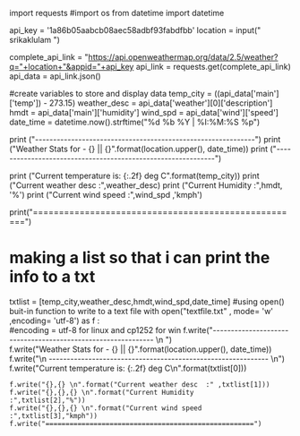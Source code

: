 import requests
#import os
from datetime import datetime

api_key = '1a86b05aabcb08aec58adbf93fabdfbb'
location = input(" srikaklulam ")

complete_api_link = "https://api.openweathermap.org/data/2.5/weather?q="+location+"&appid="+api_key
api_link = requests.get(complete_api_link)
api_data = api_link.json()

#create variables to store and display data
temp_city = ((api_data['main']['temp']) - 273.15)
weather_desc = api_data['weather'][0]['description']
hmdt = api_data['main']['humidity']
wind_spd = api_data['wind']['speed']
date_time = datetime.now().strftime("%d %b %Y | %I:%M:%S %p")

print ("-------------------------------------------------------------")
print ("Weather Stats for - {}  || {}".format(location.upper(), date_time))
print ("-------------------------------------------------------------")

print ("Current temperature is: {:.2f} deg C".format(temp_city))
print ("Current weather desc  :",weather_desc)
print ("Current Humidity      :",hmdt, '%')
print ("Current wind speed    :",wind_spd ,'kmph')

print("====================================================")


# making a list so that i can print the info to a txt 
txtlist = [temp_city,weather_desc,hmdt,wind_spd,date_time]
#using open() buit-in function to write to a text file
with open("textfile.txt" , mode= 'w' ,encoding= 'utf-8') as f :     
                                     #encoding = utf-8 for linux and cp1252 for win
    f.write("------------------------------------------------------------- \n ")   
    f.write("Weather Stats for - {}  || {}".format(location.upper(), date_time))
    f.write("\n ------------------------------------------------------------- \n")
    f.write("Current temperature is: {:.2f} deg C\n".format(txtlist[0]))
    
    f.write("{},{} \n".format("Current weather desc  :" ,txtlist[1]))
    f.write("{},{},{} \n".format("Current Humidity      :",txtlist[2],"%"))
    f.write("{},{},{} \n".format("Current wind speed    :",txtlist[3],"kmph"))
    f.write("====================================================")
